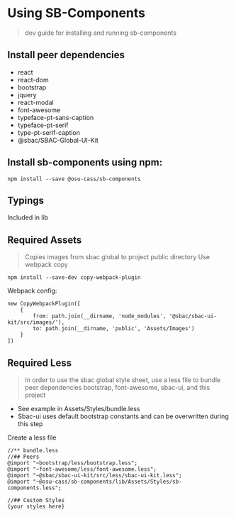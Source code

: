 # Using SB-Components
> dev guide for installing and running sb-components

## Install peer dependencies
- react
- react-dom
- bootstrap
- jquery
- react-modal
- font-awesome
- typeface-pt-sans-caption
- typeface-pt-serif
- type-pt-serif-caption
- @sbac/SBAC-Global-UI-Kit

## Install sb-components using npm:
```
npm install --save @osu-cass/sb-components
```

## Typings
Included in lib

## Required Assets
> Copies images from sbac global to project public directory
Use webpack copy
```
npm install --save-dev copy-webpack-plugin
```
Webpack config:
```
new CopyWebpackPlugin([
    {
        from: path.join(__dirname, 'node_modules', '@sbac/sbac-ui-kit/src/images/'),
        to: path.join(__dirname, 'public', 'Assets/Images')
    }
])
```
## Required Less
> In order to use the sbac global style sheet, use a less file to bundle peer dependencies bootstrap, font-awesome, sbac-ui, and this project
- See example in Assets/Styles/bundle.less
- Sbac-ui uses default bootstrap constants and can be overwritten during this step

Create a less file
```less
//** bundle.less
//## Peers
@import "~bootstrap/less/bootstrap.less";
@import "~font-awesome/less/font-awesome.less";
@import "~@sbac/sbac-ui-kit/src/less/sbac-ui-kit.less";
@import "~@osu-cass/sb-components/lib/Assets/Styles/sb-components.less";

//## Custom Styles
{your styles here}
```